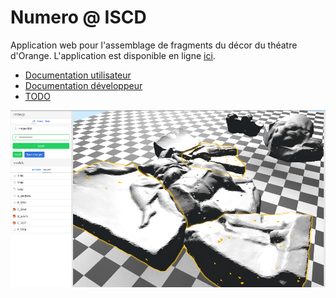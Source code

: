 # Numero @ ISCD

Application web pour l'assemblage de fragments du décor du théatre d'Orange. L'application est disponible en ligne [ici](https://numerosu.github.io/online-application/numero).

* [Documentation utilisateur](https://numerosu.github.io/online-application/blob/master/docs/user.md)
* [Documentation développeur](https://numerosu.github.io/online-application/blob/master/docs/dev.md)
* [TODO](https://numerosu.github.io/online-application/numero/issues/1)

![screenshot](screenshot.png)
